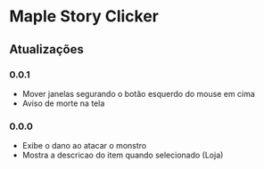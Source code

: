 # Maple Story Clicker

## Atualizações

### 0.0.1
* Mover janelas segurando o botão esquerdo do mouse em cima
* Aviso de morte na tela

### 0.0.0
* Exibe o dano ao atacar o monstro
* Mostra a descricao do item quando selecionado (Loja)

